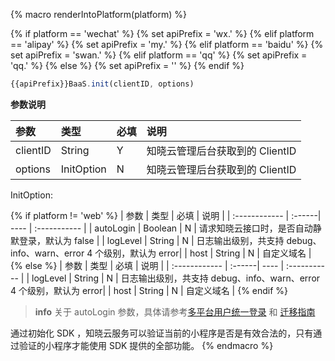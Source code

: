 {% macro renderIntoPlatform(platform) %}

{% if platform == 'wechat' %}
{% set apiPrefix = 'wx.' %}
{% elif platform == 'alipay' %}
{% set apiPrefix = 'my.' %}
{% elif platform == 'baidu' %}
{% set apiPrefix = 'swan.' %}
{% elif platform == 'qq' %}
{% set apiPrefix = 'qq.' %}
{% else %}
{% set apiPrefix = '' %}
{% endif %}

```javascript
{{apiPrefix}}BaaS.init(clientID, options)
```

**参数说明**

| 参数          | 类型       | 必填 | 说明         |
| :------------ | :--------- | ---- | :----------- |
| clientID      | String     |   Y   | 知晓云管理后台获取到的 ClientID |
| options       | InitOption |   N   | 知晓云管理后台获取到的 ClientID |

InitOption:

{% if platform != 'web' %}
| 参数          | 类型    | 必填 | 说明         |
| :------------ | :------| ---- | :----------- |
| autoLogin     | Boolean |   N   | 请求知晓云接口时，是否自动静默登录，默认为 false |
| logLevel      | String |   N   | 日志输出级别，共支持 debug、info、warn、error 4 个级别，默认为 error|
| host          | String |   N   | 自定义域名 |
{% else %}
| 参数          | 类型    | 必填 | 说明         |
| :------------ | :------| ---- | :----------- |
| logLevel      | String |   N   | 日志输出级别，共支持 debug、info、warn、error 4 个级别，默认为 error|
| host          | String |   N   | 自定义域名 |
{% endif %}

> **info**
> 关于 autoLogin 参数，具体请参考[多平台用户统一登录](./signin-signout.md#多平台用户统一登录) 和 [迁移指南](/js-sdk/migrate-from-v1.md)

通过初始化 SDK ，知晓云服务可以验证当前的小程序是否是有效合法的，只有通过验证的小程序才能使用 SDK 提供的全部功能。
{% endmacro %}
